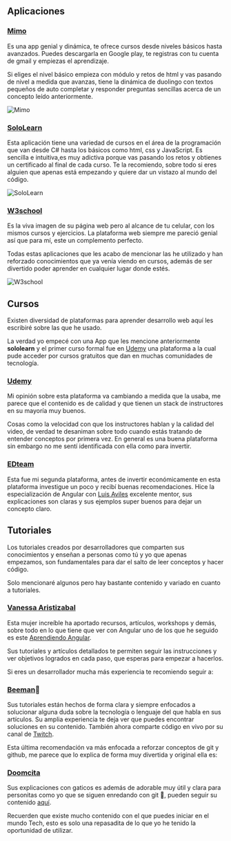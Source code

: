 ## Aplicaciones

### <a href = "https://play.google.com/store/apps/details?id=com.getmimo&hl=es_CO" target ="_blank">Mimo</a>

Es una app genial y dinámica, te ofrece cursos desde niveles básicos hasta avanzados. Puedes descargarla en Google play, te registras con tu cuenta de gmail y empiezas el aprendizaje.

Si eliges el nivel básico empieza con módulo y retos de html y vas pasando de nivel a medida que avanzas, tiene la dinámica de duolingo con textos pequeños de auto completar y responder preguntas sencillas acerca de un concepto leído anteriormente.

![Mimo](https://firebasestorage.googleapis.com/v0/b/modo-dificil.appspot.com/o/WhatsApp%20Image%202020-09-18%20at%206.38.36%20PM.jpeg?alt=media&token=77ab34fd-b515-4e13-88b7-83d6266af03e)

### <a href ="https://play.google.com/store/apps/details?id=com.sololearn&hl=es_CO" target= "_blank">SoloLearn</a>

Esta aplicación tiene una variedad de cursos en el área de la programación que van desde C# hasta los básicos como html, css y JavaScript. Es sencilla e intuitiva,es muy adictiva porque vas pasando los retos y obtienes un certificado al final de cada curso. Te la recomiendo, sobre todo si eres alguien que apenas está empezando y quiere dar un vistazo al mundo del código.

![SoloLearn](https://firebasestorage.googleapis.com/v0/b/modo-dificil.appspot.com/o/Screen%20Shot%202020-09-23%20at%203.14.44%20PM.png?alt=media&token=d7a4c5d6-1d60-467a-8db7-8b6578910267)

### <a href = "https://play.google.com/store/apps/details?id=com.W3school.Anbu&hl=es_CO" target = "_blank">W3school</a>

Es la viva imagen de su página web pero al alcance de tu celular, con los mismos cursos y ejercicios. La plataforma web siempre me pareció genial así que para mí, este un complemento perfecto.

Todas estas aplicaciones que les acabo de mencionar las he utilizado y han reforzado conocimientos que ya venía viendo en cursos, además de ser divertido poder aprender en cualquier lugar donde estés.

![W3school](https://firebasestorage.googleapis.com/v0/b/modo-dificil.appspot.com/o/WhatsApp%20Image%202020-09-18%20at%207.19.31%20PM.jpeg?alt=media&token=8ca7ef12-2e03-4f17-9668-af56bae8f2fc)

## Cursos

Existen diversidad de plataformas para aprender desarrollo web aquí les escribiré sobre las que he usado.

La verdad yo empecé con una App que les mencione anteriormente **sololearn** y el primer curso formal fue en [Udemy](https://www.udemy.com/) una plataforma a la cual pude acceder por cursos gratuitos que dan en muchas comunidades de tecnología.

### <a href = "https://www.udemy.com/" target="_blank">Udemy</a>

Mi opinión sobre esta plataforma va cambiando a medida que la usaba, me parece que el contenido es de calidad y que tienen un stack de instructores en su mayoría muy buenos.

Cosas como la velocidad con que los instructores hablan y la calidad del video, de verdad te desaniman sobre todo cuando estás tratando de entender conceptos por primera vez. En general es una buena plataforma sin embargo no me sentí identificada con ella como para invertir.

### <a href = "https://ed.team/cursos" target ="_blank">EDteam</a>

Esta fue mi segunda plataforma, antes de invertir económicamente en esta plataforma investigue un poco y recibí buenas recomendaciones. Hice la especialización de Angular con [Luis Aviles](https://twitter.com/luixaviles) excelente mentor, sus explicaciones son claras y sus ejemplos super buenos para dejar un concepto claro.

## Tutoriales

Los tutoriales creados por desarrolladores que comparten sus conocimientos y enseñan a personas como tú y yo que apenas empezamos, son fundamentales para dar el salto de leer conceptos y hacer código.

Solo mencionaré algunos pero hay bastante contenido y variado en cuanto a tutoriales.

### <a href ="https://twitter.com/vanessamarely" target ="_blank">Vanessa Aristizabal</a>

Esta mujer increíble ha aportado recursos, artículos, workshops y demás, sobre todo en lo que tiene que ver con Angular uno de los que he seguido es este <a href = "https://ngchallenges.gitbook.io/project/" target = "_blank">Aprendiendo Angular</a>.

Sus tutoriales y artículos detallados te permiten seguir las instrucciones y ver objetivos logrados en cada paso, que esperas para empezar a hacerlos.

Si eres un desarrollador mucha más experiencia te recomiendo seguir a:

### <a href = "https://dev.to/beeman" target = "_target">Beeman</a>🐝

Sus tutoriales están hechos de forma clara y siempre enfocados a solucionar alguna duda sobre la tecnología o lenguaje del que habla en sus artículos. Su amplia experiencia te deja ver que puedes encontrar soluciones en su contenido. También ahora comparte código en vivo por su canal de [Twitch](https://www.twitch.tv/beemandev).

Esta última recomendación va más enfocada a reforzar conceptos de git y github, me parece que lo explica de forma muy divertida y original ella es:

### <a href ="https://twitter.com/iamdoomling" target = "_target">Doomcita</a>

Sus explicaciones con gaticos es además de adorable muy útil y clara para personitas como yo que se siguen enredando con git 🙊, pueden seguir su contenido <a href = "https://teloexplicocongatitos.com/" target = "_blank">aquí</a>.

Recuerden que existe mucho contenido con el que puedes iniciar en el mundo Tech, esto es solo una repasadita de lo que yo he tenido la oportunidad de utilizar.
